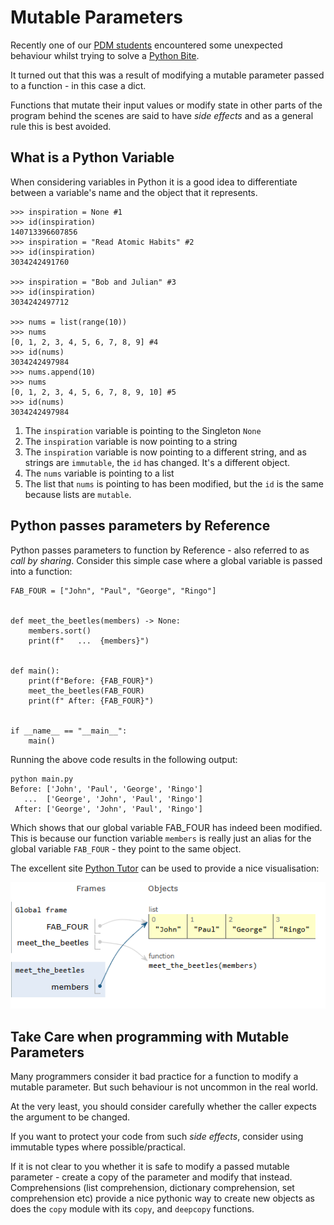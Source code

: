 # Mutable Parameters
Recently one of our [PDM students](https://pybit.es/catalogue/the-pdm-program/) encountered some unexpected behaviour whilst trying to solve a [Python Bite](https://pybitesplatform.com).  

It turned out that this was a result of modifying a mutable parameter passed to a function - in this case a dict. 

Functions that mutate their input values or modify state in other parts of the program behind the scenes are said to have *side effects* and as a general rule this is best avoided.

## What is a Python Variable
When considering variables in Python it is a good idea to differentiate between a variable's name and the object that it represents.

```
>>> inspiration = None #1
>>> id(inspiration)
140713396607856
>>> inspiration = "Read Atomic Habits" #2
>>> id(inspiration)
3034242491760

>>> inspiration = "Bob and Julian" #3
>>> id(inspiration)
3034242497712

>>> nums = list(range(10))
>>> nums
[0, 1, 2, 3, 4, 5, 6, 7, 8, 9] #4
>>> id(nums)
3034242497984
>>> nums.append(10)
>>> nums
[0, 1, 2, 3, 4, 5, 6, 7, 8, 9, 10] #5
>>> id(nums)
3034242497984
```

1. The `inspiration` variable is pointing to the Singleton `None`
2. The `inspiration` variable is now pointing to a string
3. The `inspiration` variable is now pointing to a different string, and as strings are `immutable`, the `id` has changed. It's a different object.
4. The `nums` variable is pointing to a list
5. The list that `nums` is pointing to has been modified, but the `id` is the same because lists are `mutable`.

## Python passes parameters by Reference
Python passes parameters to function by Reference - also referred to as *call by sharing*. Consider this simple case where a global variable is passed into a function:

```
FAB_FOUR = ["John", "Paul", "George", "Ringo"]


def meet_the_beetles(members) -> None:
    members.sort()
    print(f"   ...  {members}")


def main():
    print(f"Before: {FAB_FOUR}")
    meet_the_beetles(FAB_FOUR)
    print(f" After: {FAB_FOUR}")


if __name__ == "__main__":
    main()
```
Running the above code results in the following output:
```
python main.py
Before: ['John', 'Paul', 'George', 'Ringo']
   ...  ['George', 'John', 'Paul', 'Ringo']
 After: ['George', 'John', 'Paul', 'Ringo']
```

Which shows that our global variable FAB_FOUR has indeed been modified. This is because our function variable `members` is really just an alias for the global variable `FAB_FOUR` - they point to the same object. 

The excellent site [Python Tutor](https://pythontutor.com/) can be used to provide a nice visualisation:

![visual_1](visual_1.png)

## Take Care when programming with Mutable Parameters
Many programmers consider it bad practice for a function to modify a mutable parameter. But such behaviour is not uncommon in the real world.

At the very least, you should consider carefully whether the caller expects the argument to be changed.

If you want to protect your code from such *side effects*, consider using immutable types where possible/practical. 

If it is not clear to you whether it is safe to modify a passed mutable parameter - create a copy of the parameter and modify that instead. Comprehensions (list comprehension, dictionary comprehension, set comprehension etc) provide a nice pythonic way to create new objects as does the `copy` module with its `copy`, and `deepcopy` functions.
